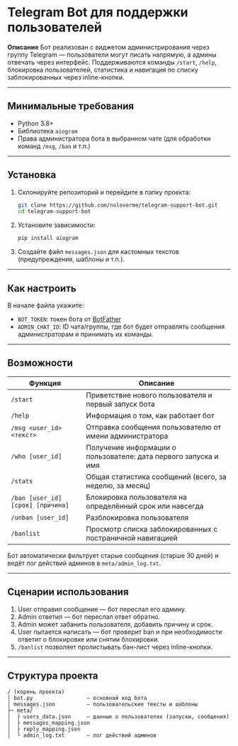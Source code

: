 # Telegram Bot для поддержки пользователей

**Описание**
Бот реализован с виджетом администрирования через группу Telegram — пользователи могут писать напрямую, а админы отвечать через интерфейс. Поддерживаются команды `/start`, `/help`, блокировка пользователей, статистика и навигация по списку заблокированных через inline-кнопки.

---

## Минимальные требования

* Python 3.8+
* Библиотека `aiogram`
* Права администратора бота в выбранном чате (для обработки команд `/msg`, `/ban` и т.п.)

---

## Установка

1. Склонируйте репозиторий и перейдите в папку проекта:

   ```bash
   git clone https://github.com/noloverme/telegram-support-bot.git
   cd telegram-support-bot
   ```

2. Установите зависимости:

   ```bash
   pip install aiogram
   ```

3. Создайте файл `messages.json` для кастомных текстов (предупреждения, шаблоны и т.п.).

---

## Как настроить

В начале файла укажите:

* `BOT_TOKEN`: токен бота от [BotFather](https://t.me/BotFather)
* `ADMIN_CHAT_ID`: ID чата/группы, где бот будет отправлять сообщения администраторам и принимать их команды.

---

## Возможности

| Функция                           | Описание                                                        |
| --------------------------------- | --------------------------------------------------------------- |
| `/start`                          | Приветствие нового пользователя и первый запуск бота            |
| `/help`                           | Информация о том, как работает бот                              |
| `/msg <user_id> <текст>`          | Отправка сообщения пользователю от имени администратора         |
| `/who [user_id]`                  | Получение информации о пользователе: дата первого запуска и имя |
| `/stats`                          | Общая статистика сообщений (всего, за неделю, за месяц)         |
| `/ban [user_id] [срок] [причина]` | Блокировка пользователя на определённый срок или навсегда       |
| `/unban [user_id]`                | Разблокировка пользователя                                      |
| `/banlist`                        | Просмотр списка заблокированных с постраничной навигацией       |

Бот автоматически фильтрует старые сообщения (старше 30 дней) и ведёт лог действий админов в `meta/admin_log.txt`.

---

## Сценарии использования

1. User отправил сообщение — бот переслал его админу.
2. Admin ответил — бот переслал ответ обратно.
3. Admin может забанить пользователя, добавить причину и срок.
4. User пытается написать — бот проверит ban и при необходимости ответит о блокировке или снятии блокировки.
5. `/banlist` позволяет пролистывать бан-лист через inline-кнопки.

---

## Структура проекта

```
/ (корень проекта)
│ bot.py                 – основной код бота
│ messages.json          – пользовательские тексты и шаблоны
├─ meta/
│  ├ users_data.json     – данные о пользователях (запуски, сообщения)
│  ├ messages_mapping.json
│  ├ reply_mapping.json
│  └ admin_log.txt       – лог действий админов
```
